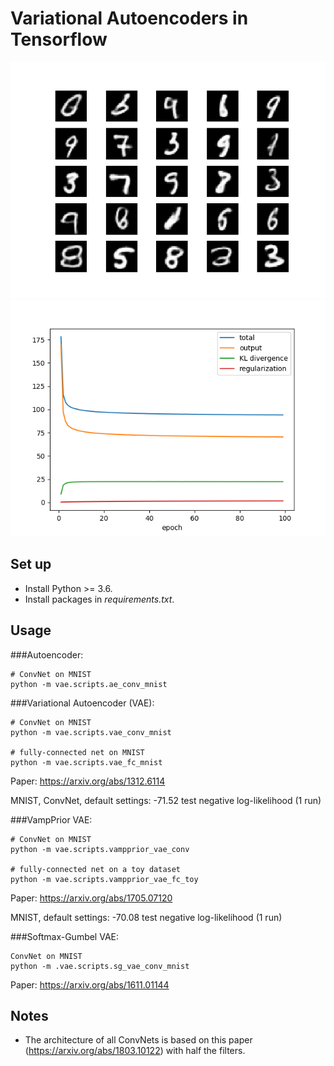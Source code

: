 # Variational Autoencoders in Tensorflow

![vae_mnist_samples](vae/results/vae_conv_samples.png)
![vae_mnist_losses](vae/results/vae_conv_losses.png)

## Set up

* Install Python >= 3.6.
* Install packages in *requirements.txt*.

## Usage

###Autoencoder:
```
# ConvNet on MNIST
python -m vae.scripts.ae_conv_mnist
```

###Variational Autoencoder (VAE):

```
# ConvNet on MNIST
python -m vae.scripts.vae_conv_mnist

# fully-connected net on MNIST
python -m vae.scripts.vae_fc_mnist
```

Paper: https://arxiv.org/abs/1312.6114

MNIST, ConvNet, default settings: -71.52 test negative log-likelihood (1 run)

###VampPrior VAE:

```
# ConvNet on MNIST
python -m vae.scripts.vampprior_vae_conv

# fully-connected net on a toy dataset
python -m vae.scripts.vampprior_vae_fc_toy
```

Paper: https://arxiv.org/abs/1705.07120

MNIST, default settings: -70.08 test negative log-likelihood (1 run)

###Softmax-Gumbel VAE:

```
ConvNet on MNIST
python -m .vae.scripts.sg_vae_conv_mnist
```

Paper: https://arxiv.org/abs/1611.01144


## Notes

* The architecture of all ConvNets is based on this paper (https://arxiv.org/abs/1803.10122) with half the filters.
